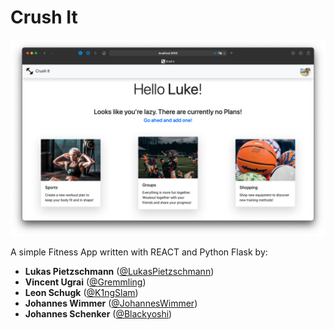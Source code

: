 # Crush It

<div style="text-align:center">
	<img src="https://github.com/LukasPietzschmann/CrushIt/blob/master/FrontPage.png"/>
</div>

A simple Fitness App written with REACT and Python Flask by:
* **Lukas Pietzschmann** ([@LukasPietzschmann](https://github.com/LukasPietzschmann))
* **Vincent Ugrai** ([@Gremmling](https://github.com/Gremmling))
* **Leon Schugk** ([@K1ngSlam](https://github.com/K1ngSlam))
* **Johannes Wimmer** ([@JohannesWimmer](https://github.com/JohannesWimmer))
* **Johannes Schenker** ([@Blackyoshi](https://github.com/Blackyoshi))
